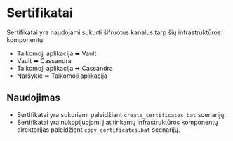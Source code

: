 # Sertifikatai

Sertifikatai yra naudojami sukurti šifruotus kanalus tarp šių infrastruktūros komponentų:
- Taikomoji aplikacija ⬌ Vault
- Vault ⬌ Cassandra
- Taikomoji aplikacija ⬌ Cassandra
- Naršyklė ⬌ Taikomoji aplikacija

## Naudojimas
- Sertifikatai yra sukuriami paleidžiant `create_certificates.bat` scenarijų.
- Sertifikatai yra nukopijuojami į atitinkamų infrastruktūros komponentų direktorijas paleidžiant `copy_certificates.bat` scenarijų.